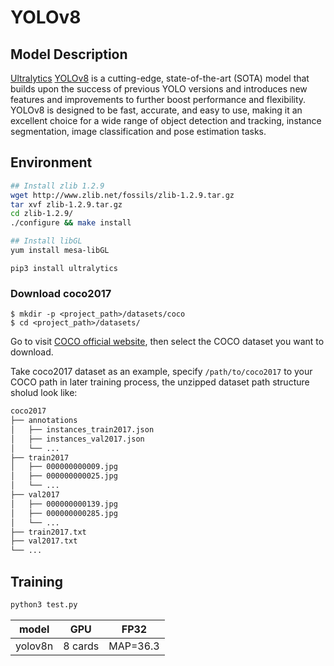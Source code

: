 # YOLOv8

## Model Description

[Ultralytics](https://ultralytics.com) [YOLOv8](https://github.com/ultralytics/ultralytics) is a cutting-edge, state-of-the-art (SOTA) model that builds upon the success of previous YOLO versions and introduces new features and improvements to further boost performance and flexibility. YOLOv8 is designed to be fast, accurate, and easy to use, making it an excellent choice for a wide range of object detection and tracking, instance segmentation, image classification and pose estimation tasks.

## Environment
```bash
## Install zlib 1.2.9
wget http://www.zlib.net/fossils/zlib-1.2.9.tar.gz
tar xvf zlib-1.2.9.tar.gz
cd zlib-1.2.9/
./configure && make install

## Install libGL
yum install mesa-libGL
```

```
pip3 install ultralytics
```

### Download coco2017

```
$ mkdir -p <project_path>/datasets/coco
$ cd <project_path>/datasets/

```

Go to visit [COCO official website](https://cocodataset.org/#download), then select the COCO dataset you want to download.

Take coco2017 dataset as an example, specify `/path/to/coco2017` to your COCO path in later training process, the unzipped dataset path structure sholud look like:

```bash
coco2017
├── annotations
│   ├── instances_train2017.json
│   ├── instances_val2017.json
│   └── ...
├── train2017
│   ├── 000000000009.jpg
│   ├── 000000000025.jpg
│   └── ...
├── val2017
│   ├── 000000000139.jpg
│   ├── 000000000285.jpg
│   └── ...
├── train2017.txt 
├── val2017.txt 
└── ...
```


##  Training

```bash
python3 test.py
```

|       model       |     GPU     | FP32                                 | 
|-------------------| ----------- | ------------------------------------ |
|       yolov8n     | 8 cards     | MAP=36.3                             |
